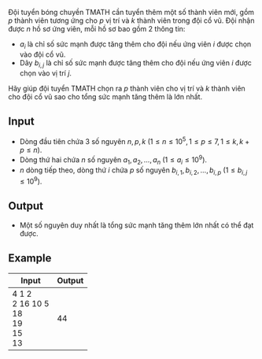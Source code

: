 Đội tuyển bóng chuyền TMATH cần tuyển thêm một số thành viên mới, gồm $p$ thành viên tương ứng cho $p$ vị trí và $k$ thành viên trong đội cổ vũ. Đội nhận được $n$ hồ sơ ứng viên, mỗi hồ sơ bao gồm $2$ thông tin:

- $a_i$ là chỉ số sức mạnh được tăng thêm cho đội nếu ứng viên $i$ được chọn vào đội cổ vũ.
- Dãy $b_{i,j}$ là chỉ số sức mạnh được tăng thêm cho đội nếu ứng viên $i$ được chọn vào vị trí $j$.

Hãy giúp đội tuyển TMATH chọn ra $p$ thành viên cho vị trí và $k$ thành viên cho đội cổ vũ sao cho tổng sức mạnh tăng thêm là lớn nhất.

## Input

- Dòng đầu tiên chứa $3$ số nguyên $n, p, k$ ($1 \leq n \leq 10^5, 1 \leq p \leq 7, 1\le k, k + p\le n$).
- Dòng thứ hai chứa $n$ số nguyên $a_1, a_2, \dots, a_n$ ($1 \leq a_i \leq 10^9$).
- $n$ dòng tiếp theo, dòng thứ $i$ chứa $p$ số nguyên $b_{i,1}, b_{i,2}, \dots, b_{i,p}$ ($1 \leq b_{i,j} \leq 10^9$).

## Output

- Một số nguyên duy nhất là tổng sức mạnh tăng thêm lớn nhất có thể đạt được.

## Example

| Input                                      | Output |
| ------------------------------------------ | ------ |
| 4 1 2<br>2 16 10 5<br>18<br>19<br>15<br>13 | 44     |